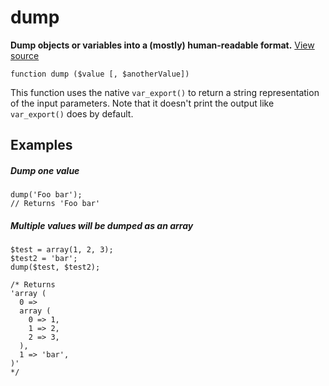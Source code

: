 
# dump

**Dump objects or variables into a (mostly) human-readable format.** [View source](https://bitbucket.org/Eiskis/baseline-php/src/default/source/debug/dump.php?at=default)

	function dump ($value [, $anotherValue])

This function uses the native `var_export()` to return a string representation of the input parameters. Note that it doesn't print the output like `var_export()` does by default.



## Examples

##### Dump one value
	dump('Foo bar');
	// Returns 'Foo bar'

##### Multiple values will be dumped as an array

	$test = array(1, 2, 3);
	$test2 = 'bar';
	dump($test, $test2);

	/* Returns
	'array (
	  0 => 
	  array (
	    0 => 1,
	    1 => 2,
	    2 => 3,
	  ),
	  1 => 'bar',
	)'
	*/
